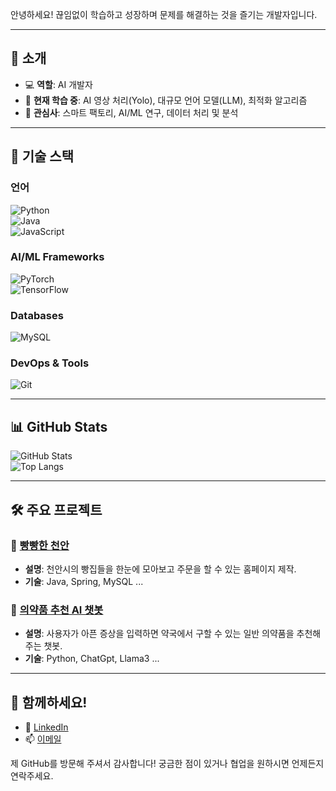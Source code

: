 안녕하세요! 끊임없이 학습하고 성장하며 문제를 해결하는 것을 즐기는 개발자입니다.

---

## 🚀 소개

- 💻 **역할**: AI 개발자  
- 🌱 **현재 학습 중**: AI 영상 처리(Yolo), 대규모 언어 모델(LLM), 최적화 알고리즘  
- 🎯 **관심사**: 스마트 팩토리, AI/ML 연구, 데이터 처리 및 분석  

---

## 💼 기술 스택

### **언어**  
![Python](https://img.shields.io/badge/-Python-3776AB?style=flat-square&logo=python&logoColor=white)  
![Java](https://img.shields.io/badge/-Java-007396?style=flat-square&logo=java&logoColor=white)  
![JavaScript](https://img.shields.io/badge/-JavaScript-F7DF1E?style=flat-square&logo=javascript&logoColor=black)  

### **AI/ML Frameworks**  
![PyTorch](https://img.shields.io/badge/-PyTorch-EE4C2C?style=flat-square&logo=pytorch&logoColor=white)  
![TensorFlow](https://img.shields.io/badge/-TensorFlow-FF6F00?style=flat-square&logo=tensorflow&logoColor=white)

### **Databases**  
![MySQL](https://img.shields.io/badge/-MySQL-4479A1?style=flat-square&logo=mysql&logoColor=white)

### **DevOps & Tools**  
![Git](https://img.shields.io/badge/-Git-F05032?style=flat-square&logo=git&logoColor=white)

---

## 📊 GitHub Stats

![GitHub Stats](https://github-readme-stats.vercel.app/api?username=yhkwak&show_icons=true&theme=radical)  
![Top Langs](https://github-readme-stats.vercel.app/api/top-langs/?username=yhkwak&layout=compact&theme=radical)

---

## 🛠️ 주요 프로젝트

### 🔗 [빵빵한 천안](https://github.com/yhkwak/bread_cheonan)
- **설명**: 천안시의 빵집들을 한눈에 모아보고 주문을 할 수 있는 홈페이지 제작.
- **기술**: Java, Spring, MySQL ...

### 🔗 [의약품 추천 AI 챗봇](https://github.com/yhkwak/medical_chatbot)
- **설명**: 사용자가 아픈 증상을 입력하면 약국에서 구할 수 있는 일반 의약품을 추천해주는 챗봇.
- **기술**: Python, ChatGpt, Llama3 ...

---

## 🤝 함께하세요!

- 💼 [LinkedIn](https://www.linkedin.com/in/yhkwak4896/)
- 📫 [이메일](yhkwak4896@gmail.com)

제 GitHub를 방문해 주셔서 감사합니다! 궁금한 점이 있거나 협업을 원하시면 언제든지 연락주세요.
